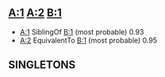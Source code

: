 ## [A:1](http://example.org/A/1) [A:2](http://example.org/A/2) [B:1](http://example.org/B/1)

- [A:1](http://example.org/A/1) SiblingOf [B:1](http://example.org/B/1)	(most probable)	0.93
- [A:2](http://example.org/A/2) EquivalentTo [B:1](http://example.org/B/1)	(most probable)	0.95

## SINGLETONS



